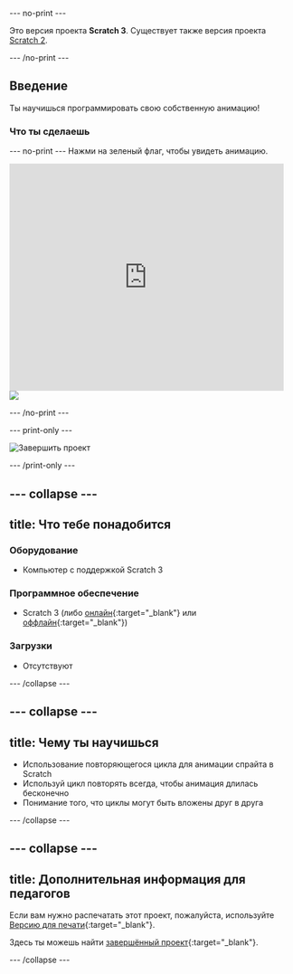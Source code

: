 --- no-print ---

Это версия проекта **Scratch 3**. Существует также версия проекта [Scratch 2](https://projects.raspberrypi.org/ru-RU/projects/lost-in-space-scratch2).

--- /no-print ---

## Введение

Ты научишься программировать свою собственную анимацию!

### Что ты сделаешь

--- no-print --- Нажми на зеленый флаг, чтобы увидеть анимацию.

<div class="scratch-preview">
  <iframe allowtransparency="true" width="485" height="402" src="https://scratch.mit.edu/projects/embed/350292741/?autostart=false" frameborder="0" scrolling="no"></iframe>
  <img src="images/space-final.png">
</div>

--- /no-print ---

--- print-only ---

![Завершить проект](images/showcase_static.png)

--- /print-only ---

--- collapse ---
---
title: Что тебе понадобится
---

### Оборудование

- Компьютер с поддержкой Scratch 3

### Программное обеспечение

- Scratch 3 (либо [онлайн](https://rpf.io/scratchon){:target="_blank"} или [оффлайн](https://rpf.io/scratchoff){:target="_blank"})

### Загрузки

- Отсутствуют

--- /collapse ---

--- collapse ---
---
title: Чему ты научишься
---

- Использование повторяющегося цикла для анимации спрайта в Scratch
- Используй цикл повторять всегда, чтобы анимация длилась бесконечно
- Понимание того, что циклы могут быть вложены друг в друга

--- /collapse ---

--- collapse ---
---
title: Дополнительная информация для педагогов
---

Если вам нужно распечатать этот проект, пожалуйста, используйте [Версию для печати](https://projects.raspberrypi.org/ru-RU/projects/lost-in-space/print){:target="_blank"}.

Здесь ты можешь найти [завершённый проект](https://rpf.io/p/ru-RU/lost-in-space-get){:target="_blank"}.

--- /collapse ---
